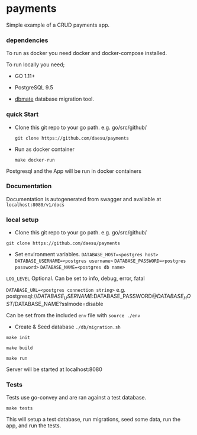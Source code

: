 # payments
Simple example of a CRUD payments app.

### dependencies
To run as docker you need docker and docker-compose installed.

To run locally you need;
- GO 1.11+
- PostgreSQL 9.5

- [dbmate](https://github.com/amacneil/dbmate)
database migration tool. 

### quick Start
 - Clone this git repo to your go path. e.g. go/src/github/

   `git clone https://github.com/daesu/payments`

 - Run as docker container

   `make docker-run`

Postgresql and the App will be run in docker containers

### Documentation
Documentation is autogenerated from swagger and available at `localhost:8080/v1/docs`

### local setup

  - Clone this git repo to your go path. e.g. go/src/github/

  `git clone https://github.com/daesu/payments`

  - Set environment variables.
  `DATABASE_HOST=<postgres host>`
  `DATABASE_USERNAME=<postgres username>`
  `DATABASE_PASSWORD=<postgres password>`
  `DATABASE_NAME=<postgres db name>`

   `LOG_LEVEL` 
    Optional. Can be set to info, debug, error, fatal

   `DATABASE_URL=<postgres connection string>`
    e.g. postgresql://$DATABASE_USERNAME:$DATABASE_PASSWORD@$DATABASE_HOST/$DATABASE_NAME?sslmode=disable

   Can be set from the included `env` file with `source ./env`

  - Create & Seed database 
  `./db/migration.sh`

  `make init` 

  `make build`

  `make run`

   Server will be started at localhost:8080

### Tests
Tests use go-convey and are ran against a test database.

`make tests`

This will setup a test database, run migrations, seed some data, run the app, and run the tests. 
